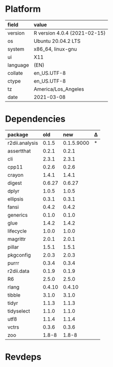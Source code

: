 # Platform

|field    |value                        |
|:--------|:----------------------------|
|version  |R version 4.0.4 (2021-02-15) |
|os       |Ubuntu 20.04.2 LTS           |
|system   |x86_64, linux-gnu            |
|ui       |X11                          |
|language |(EN)                         |
|collate  |en_US.UTF-8                  |
|ctype    |en_US.UTF-8                  |
|tz       |America/Los_Angeles          |
|date     |2021-03-08                   |

# Dependencies

|package        |old    |new        |Δ  |
|:--------------|:------|:----------|:--|
|r2dii.analysis |0.1.5  |0.1.5.9000 |*  |
|assertthat     |0.2.1  |0.2.1      |   |
|cli            |2.3.1  |2.3.1      |   |
|cpp11          |0.2.6  |0.2.6      |   |
|crayon         |1.4.1  |1.4.1      |   |
|digest         |0.6.27 |0.6.27     |   |
|dplyr          |1.0.5  |1.0.5      |   |
|ellipsis       |0.3.1  |0.3.1      |   |
|fansi          |0.4.2  |0.4.2      |   |
|generics       |0.1.0  |0.1.0      |   |
|glue           |1.4.2  |1.4.2      |   |
|lifecycle      |1.0.0  |1.0.0      |   |
|magrittr       |2.0.1  |2.0.1      |   |
|pillar         |1.5.1  |1.5.1      |   |
|pkgconfig      |2.0.3  |2.0.3      |   |
|purrr          |0.3.4  |0.3.4      |   |
|r2dii.data     |0.1.9  |0.1.9      |   |
|R6             |2.5.0  |2.5.0      |   |
|rlang          |0.4.10 |0.4.10     |   |
|tibble         |3.1.0  |3.1.0      |   |
|tidyr          |1.1.3  |1.1.3      |   |
|tidyselect     |1.1.0  |1.1.0      |   |
|utf8           |1.1.4  |1.1.4      |   |
|vctrs          |0.3.6  |0.3.6      |   |
|zoo            |1.8-8  |1.8-8      |   |

# Revdeps

